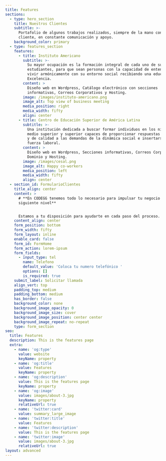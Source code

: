 ```yaml
---
title: Features
sections:
  - type: hero_section
    title: Nuestros Clientes
    subtitle: >-
      Portafolio de algunos trabajos realizados, siempre de la mano con el
      cliente, en constante comunicación y apoyo.
    background_color: primary
  - type: features_section
    features:
      - title: Instituto Americano
        subtitle: >-
          Su mayor ocupación es la formación integral de cada uno de sus
          estudiantes, para que sean personas con la capacidad de entender y
          vivir armónicamente con su entorno social recibiendo una educación de
          Excelencia.
        content: >
          Diseño web en Wordpress, Catálogo electrónico con secciones
          informativas, Correos Corporativos y Hosting.
        image: /images/instituto-americano.png
        image_alt: Top view of business meeting
        media_position: right
        media_width: fifty
        align: center
      - title: Centro de Educación Superior de América Latina
        subtitle: >-
          Una institución dedicada a buscar formar individuos en los niveles
          medio superior y superior capaces de proporcionar respuestas concretas
          y de calidad a las demandas de la dinámica social e insertarse a la
          fuerza laboral.
        content: >
          Diseño web en Wordpress, Secciones informativas, Correos Corporativos,
          Dominio y Hosting.
        image: /images/cesal.png
        image_alt: Happy co-workers
        media_position: left
        media_width: fifty
        align: center
  - section_id: FormularioClientes
    title_align: center
    content: >
      # **En CODEGG tenemos todo lo necesario para impulsar tu negocio al
      siguiente nivel**


      Estamos a tu disposición para ayudarte en cada paso del proceso.
    content_align: center
    form_position: bottom
    form_width: fifty
    form_layout: inline
    enable_card: false
    form_id: FormHome
    form_action: lorem-ipsum
    form_fields:
      - input_type: tel
        name: Telefono
        default_value: 'Coloca tu numero telefónico '
        options: []
        is_required: true
    submit_label: Solicitar llamada
    align_vert: top
    padding_top: medium
    padding_bottom: medium
    has_border: false
    background_color: none
    background_image_opacity: 0
    background_image_size: cover
    background_image_position: center center
    background_image_repeat: no-repeat
    type: form_section
seo:
  title: Features
  description: This is the features page
  extra:
    - name: 'og:type'
      value: website
      keyName: property
    - name: 'og:title'
      value: Features
      keyName: property
    - name: 'og:description'
      value: This is the features page
      keyName: property
    - name: 'og:image'
      value: images/about-3.jpg
      keyName: property
      relativeUrl: true
    - name: 'twitter:card'
      value: summary_large_image
    - name: 'twitter:title'
      value: Features
    - name: 'twitter:description'
      value: This is the features page
    - name: 'twitter:image'
      value: images/about-3.jpg
      relativeUrl: true
layout: advanced
---
```

